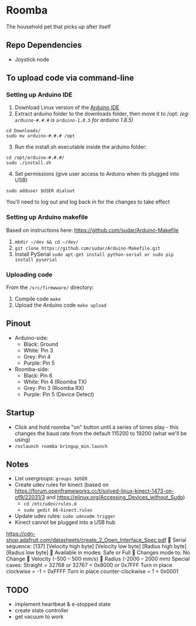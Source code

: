 # Roomba
The household pet that picks up after itself

## Repo Dependencies
+ Joystick node

## To upload code via command-line
### Setting up Arduino IDE
1. Download Linux version of the [Arduino IDE](https://www.arduino.cc/en/main/software)
2. Extract arduino folder to the downloads folder, then move it to /opt:  _(eg: ```arduino-#.#.#``` is ```arduino-1.8.5``` for arduino 1.8.5)_
```
cd Downloads/
sudo mv arduino-#.#.# /opt
```
3. Run the install.sh executable inside the arduino folder:
```
cd /opt/arduino-#.#.#/
sudo ./install.sh
```
4. Set permissions (give user access to Arduino when its plugged into USB)
```
sudo adduser $USER dialout
```
You'll need to log out and log back in for the changes to take effect

### Setting up Arduino makefile
Based on instructions here: https://github.com/sudar/Arduino-Makefile

1. `mkdir ~/dev && cd ~/dev/`
2. `git clone https://github.com/sudar/Arduino-Makefile.git`
3. Install PySerial `sudo apt-get install python-serial or sudo pip install pyserial`

### Uploading code
From the `/src/firmwware/` directory:
1. Compile code `make`
2. Upload the Arduino code `make upload`


## Pinout
+ Arduino-side:
  + Black: Ground
  + White: Pin 3
  + Grey: Pin 4
  + Purple: Pin 5
+ Roomba-side:
  + Black: Pin 6
  + White: Pin 4 (Roomba TX)
  + Grey: Pin 3 (Roomba RX)
  + Purple: Pin 5 (Device Detect)

## Startup
+ Click and hold roomba "on" button until a series of tones play - this changes the baud rate from the default 115200 to 19200 (what we'll be using)
+ `roslaunch roomba bringup_min.launch`


## Notes
+ List usergroups: `groups $USER`
+ Create udev rules for kinect (based on https://forum.openframeworks.cc/t/solved-linux-kinect-1473-on-of9/22031/3 and https://elinux.org/Accessing_Devices_without_Sudo)
    + `cd /etc/udev/rules.d`
    + `sudo gedit 66-kinect.rules`
+ Update udev rules: `sudo udevadm trigger`
+ Kinect cannot be plugged into a USB hub


https://cdn-shop.adafruit.com/datasheets/create_2_Open_Interface_Spec.pdf
 Serial sequence: [137] [Velocity high byte] [Velocity low byte] [Radius high byte] [Radius low byte]
 Available in modes: Safe or Full
 Changes mode to: No Change
 Velocity (-500 – 500 mm/s)
 Radius (-2000 – 2000 mm)
Special cases:
Straight = 32768 or 32767 = 0x8000 or 0x7FFF
Turn in place clockwise = -1 = 0xFFFF
Turn in place counter-clockwise = 1 = 0x0001

## TODO
+ implement heartbeat & e-stopped state
+ create state controller
+ get vacuum to work
